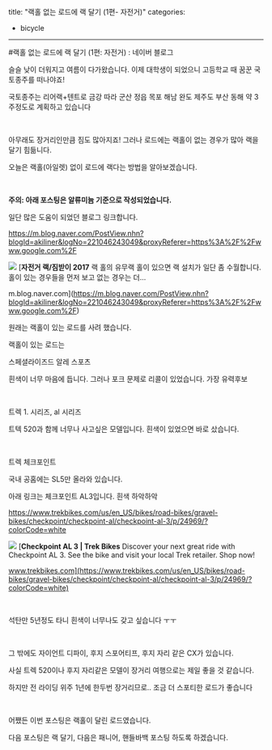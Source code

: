 title: "랙홀 없는 로드에 랙 달기 (1편- 자전거)"
categories:
 - bicycle
---
#랙홀 없는 로드에 랙 달기 (1편: 자전거) : 네이버 블로그







슬슬 낮이 더워지고 여름이 다가왔습니다. 이제 대학생이 되었으니 고등학교 때 꿈꾼 국토종주를 떠나야죠!

국토종주는 리어랙+텐트로 금강 따라 군산 정읍 목포 해남 완도 제주도 부산 동해 약 3주정도로 계획하고 있습니다

​

아무래도 장거리인만큼 짐도 많아지죠! 그러나 로드에는 랙홀이 없는 경우가 많아 랙을 달기 힘듦니다.

오늘은 랙홀(아일렛) 없이 로드에 랙다는 방법을 알아보겠습니다.

​

**주의: 아래 포스팅은 알류미늄 기준으로 작성되었습니다.**

일단 많은 도움이 되었던 블로그 링크합니다.

<https://m.blog.naver.com/PostView.nhn?blogId=akiliner&logNo=221046243049&proxyReferer=https%3A%2F%2Fwww.google.com%2F>




 



[![](https://dthumb-phinf.pstatic.net/?src=%22https%3A%2F%2Fblogthumb.pstatic.net%2FMjAxNzA3MjJfMTI0%2FMDAxNTAwNjg4NDk3MDI5._R2NxbuOwnwXJRKz3A0QB6lMjOjS1yC5tGsxQ6zfLGgg.ge5sgpLNhfvSTegU75d7pNIU2jTM9MUTOd0Jb3kKYN4g.JPEG.akiliner%2FIMG_8595.jpg%3Ftype%3Dw2%22&type=ff500_300)](https://m.blog.naver.com/PostView.nhn?blogId=akiliner&logNo=221046243049&proxyReferer=https%3A%2F%2Fwww.google.com%2F)
[**자전거 랙/짐받이 2017**
랙 홀의 유무랙 홀이 있으면 랙 설치가 일단 좀 수월합니다. 홀이 있는 경우들을 먼저 보고 없는 경우는 더...


m.blog.naver.com](https://m.blog.naver.com/PostView.nhn?blogId=akiliner&logNo=221046243049&proxyReferer=https%3A%2F%2Fwww.google.com%2F)




 


원래는 랙홀이 있는 로드를 사려 했습니다.

랙홀이 있는 로드는

스페셜라이즈드 알레 스포츠

흰색이 너무 마음에 듭니다. 그러나 포크 문제로 리콜이 있었습니다. 가장 유력후보

​

트렉 1. 시리즈, al 시리즈

트텍 520과 함께 너무나 사고싶은 모델입니다. 흰색이 있었으면 바로 샀습니다.

​

트렉 체크포인트

국내 공홈에는 SL5만 올라와 있습니다. 

아래 링크는 체크포인트 AL3입니다. 흰색 하악하악

<https://www.trekbikes.com/us/en_US/bikes/road-bikes/gravel-bikes/checkpoint/checkpoint-al/checkpoint-al-3/p/24969/?colorCode=white>




 



[![](https://dthumb-phinf.pstatic.net/?src=%22https%3A%2F%2Ftrek.scene7.com%2Fis%2Fimage%2FTrekBicycleProducts%2FCheckpointAL3_19_24969_C_Primary%3Fwid%3D1200%22&type=ff500_300)](https://www.trekbikes.com/us/en_US/bikes/road-bikes/gravel-bikes/checkpoint/checkpoint-al/checkpoint-al-3/p/24969/?colorCode=white)
[**Checkpoint AL 3 | Trek Bikes**
Discover your next great ride with Checkpoint AL 3. See the bike and visit your local Trek retailer. Shop now!


www.trekbikes.com](https://www.trekbikes.com/us/en_US/bikes/road-bikes/gravel-bikes/checkpoint/checkpoint-al/checkpoint-al-3/p/24969/?colorCode=white)




 


​

석탄만 5년정도 타니 흰색이 너무나도 갖고 싶습니다 ㅜㅜ

​

그 밖에도 자이언트 디파이, 후지 스포어티프, 후지 자리 같은 CX가 있습니다.

사실 트렉 520이나 후지 자리같은 모델이 장거리 여행으로는 제일 좋을 것 같습니다.

하지만 전 라이딩 위주 1년에 한두번 장거리므로.. 조금 더 스포티한 로드가 좋습니다

​

어쨌든 이번 포스팅은 랙홀이 달린 로드였습니다.

다음 포스팅은 랙 달기, 다음은 패니어, 핸들바백 포스팅 하도록 하겠습니다.

​

​